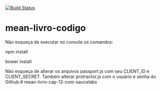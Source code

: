 [![Build Status](https://travis-ci.org/flaviohenriquealmeida/mean-livro-cap-12-sem-saucelabs.svg)](https://travis-ci.org/flaviohenriquealmeida/mean-livro-cap-12-sem-saucelabs)

# mean-livro-codigo
Não esqueça de executar no console os comandos:

npm install

bower install

Não esqueça de alterar os arquivos passport.js com seu CLIENT_ID e CLIENT_SECRET. Também alterar protractor.js com o usuário e senha do Github.# mean-livro-cap-12-com-saucelabs
